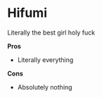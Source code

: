# Hifumi
Literally the best girl holy fuck

**Pros**
* Literally everything

**Cons**
* Absolutely nothing
